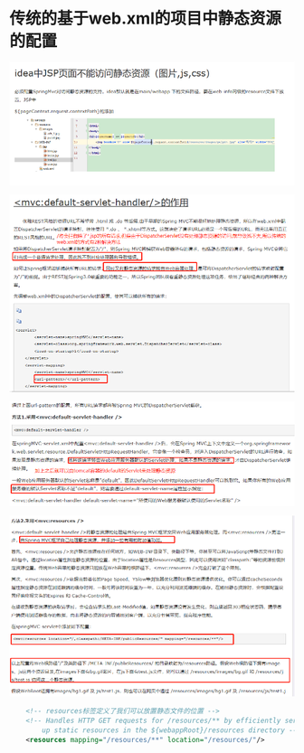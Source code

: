 # 传统的基于web.xml的项目中静态资源的配置

![](../pics/jsp页面不能访问静态资源解决方法01.png)

![](../pics/jsp页面不能访问静态资源解决方法02.png)

![](../pics/jsp页面不能访问静态资源解决方法03.png)

![](../pics/jsp页面不能访问静态资源解决方法04.png)

```xml
    <!-- resources标签定义了我们可以放置静态文件的位置 -->
    <!-- Handles HTTP GET requests for /resources/** by efficiently serving
        up static resources in the ${webappRoot}/resources directory -->
    <resources mapping="/resources/**" location="/resources/"/>
```           
